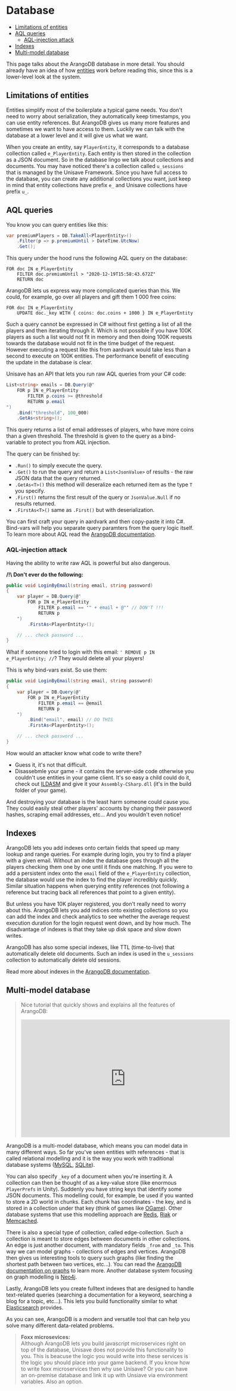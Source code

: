 # Database

- [Limitations of entities](#limitations-of-entities)
- [AQL queries](#aql-queries)
    - [AQL-injection attack](#aql-injection-attack)
- [Indexes](#indexes)
- [Multi-model database](#muti-model-database)

This page talks about the ArangoDB database in more detail. You should already have an idea of how [entities](entities) work before reading this, since this is a lower-level look at the system.


<a name="limitations-of-entities"></a>
## Limitations of entities

Entities simplify most of the boilerplate a typical game needs. You don't need to worry about serialization, they automatically keep timestamps, you can use entity references. But ArangoDB gives us many more features and sometimes we want to have access to them. Luckily we can talk with the database at a lower level and it will give us what we want.

When you create an entity, say `PlayerEntity`, it corresponds to a database collection called `e_PlayerEntity`. Each entity is then stored in the collection as a JSON document. So in the database lingo we talk about collections and documents. You may have noticed there's a collection called `u_sessions` that is managed by the Unisave Framework. Since you have full access to the database, you can create any additional collections you want, just keep in mind that entity collections have prefix `e_` and Unisave collections have prefix `u_`.


<a name="aql-queries"></a>
## AQL queries

You know you can query entities like this:

```cs
var premiumPlayers = DB.TakeAll<PlayerEntity>()
    .Filter(p => p.premiumUntil > DateTime.UtcNow)
    .Get();
```

This query under the hood runs the following AQL query on the database:

```aql
FOR doc IN e_PlayerEntity
    FILTER doc.premiumUntil > "2020-12-19T15:58:43.672Z"
    RETURN doc
```

ArangoDB lets us express way more complicated queries than this. We could, for example, go over all players and gift them 1 000 free coins:

```aql
FOR doc IN e_PlayerEntity
    UPDATE doc._key WITH { coins: doc.coins + 1000 } IN e_PlayerEntity
```

Such a query cannot be expressed in C# without first getting a list of all the players and then iterating through it. Which is not possible if you have 100K players as such a list would not fit in memory and then doing 100K requests towards the database would not fit in the time budget of the request. However executing a request like this from aardvark would take less than a second to execute on 100K entities. The performance benefit of executing the update in the database is clear.

Unisave has an API that lets you run raw AQL queries from your C# code:

```cs
List<string> emails = DB.Query(@"
    FOR p IN e_PlayerEntity
        FILTER p.coins >= @threshold
        RETURN p.email
")
    .Bind("threshold", 100_000)
    .GetAs<string>();
```

This query returns a list of email addresses of players, who have more coins than a given threshold. The threshold is given to the query as a bind-variable to protect you from AQL injection.

The query can be finished by:

- `.Run()` to simply execute the query.
- `.Get()` to run the query and return a `List<JsonValue>` of results - the raw JSON data that the query returned.
- `.GetAs<T>()` this method will deseralize each returned item as the type `T` you specify.
- `.First()` returns the first result of the query or `JsonValue.Null` if no results returned.
- `.FirstAs<T>()` same as `.First()` but with deserialization.

You can first craft your query in aardvark and then copy-paste it into C#. Bind-vars will help you separate query paramters from the query logic itself. To learn more about AQL read the [ArangoDB documentation](https://www.arangodb.com/docs/stable/aql/).


<a name="aql-injection-attack"></a>
### AQL-injection attack

Having the ability to write raw AQL is powerful but also dangerous.

**/!\ Don't ever do the following:**

```cs
public void LoginByEmail(string email, string password)
{
    var player = DB.Query(@"
        FOR p IN e_PlayerEntity
            FILTER p.email == '" + email + @"' // DON'T !!!
            RETURN p
    ")
        .FirstAs<PlayerEntity>();

    // ... check password ...
}
```

What if someone tried to login with this email: `' REMOVE p IN e_PlayerEntity; //`? They would delete all your players!

This is why bind-vars exist. So use them:

```cs
public void LoginByEmail(string email, string password)
{
    var player = DB.Query(@"
        FOR p IN e_PlayerEntity
            FILTER p.email == @email
            RETURN p
    ")
        .Bind("email", email) // DO THIS
        .FirstAs<PlayerEntity>();

    // ... check password ...
}
```

How would an attacker know what code to write there?

- Guess it, it's not that difficult.
- Disassebmle your game - it contains the server-side code otherwise you couldn't use entities in your game client. It's so easy a child could do it, check out [ILDASM](https://docs.microsoft.com/en-us/dotnet/framework/tools/ildasm-exe-il-disassembler) and give it your `Assembly-CSharp.dll` (it's in the build folder of your game).

And destroying your database is the least harm someone could cause you. They could easily steal other players' accounts by changing their password hashes, scraping email addresses, etc... And you wouldn't even notice!


<a name="indexes"></a>
## Indexes

ArangoDB lets you add indexes onto certain fields that speed up many lookup and range queries. For example during login, you try to find a player with a given email. Without an index the database goes through all the players checking them one by one until it finds one matching. If you were to add a persistent index onto the `email` field of the `e_PlayerEntity` collection, the database would use the index to find the player incredibly quickly. Similar situation happens when querying entity references (not following a reference but tracing back all references that point to a given entity).

But unless you have 10K player registered, you don't really need to worry about this. ArangoDB lets you add indices onto existing collections so you can add the index and check analytics to see whether the average request execution duration for the login request went down, and by how much. The disadvantage of indexes is that they take up disk space and slow down writes.

ArangoDB has also some special indexes, like TTL (time-to-live) that automatically delete old documents. Such an index is used in the `u_sessions` collection to automatically delete old sessions.

Read more about indexes in the [ArangoDB documentation](https://www.arangodb.com/docs/stable/indexing.html).


<a name="muti-model-database"></a>
## Multi-model database

> Nice tutorial that quickly shows and explains all the features of ArangoDB:
>
> <iframe width="560" height="315" src="https://www.youtube.com/embed/4C4zqhXwCKs" frameborder="0" allow="accelerometer; autoplay; clipboard-write; encrypted-media; gyroscope; picture-in-picture" allowfullscreen></iframe>

ArangoDB is a multi-model database, which means you can model data in many different ways. So far you've seen entities with references - that is called relational modelling and it is the way you work with traditional database systems ([MySQL](https://www.mysql.com/), [SQLite](https://www.sqlite.org/)).

You can also specify `_key` of a document when you're inserting it. A collection can then be thought of as a key-value store (like enormous `PlayerPrefs` in Unity). Suddenly you have string keys that identify some JSON documents. This modelling could, for example, be used if you wanted to store a 2D world in chunks. Each chunk has coordinates - the key, and is stored in a collection under that key (think of games like [OGame](https://en.wikipedia.org/wiki/OGame)). Other database systems that use this modelling approach are [Redis](https://redis.io/), [Riak](https://riak.com/) or [Memcached](https://memcached.org/).

There is also a special type of collection, called edge-collection. Such a collection is meant to store edges between documents in other collections. An edge is just another document, with mandatory fields `_from` and `_to`. This way we can model graphs - collections of edges and vertices. ArangoDB then gives us interesting tools to query such graphs (like finding the shortest path between two vertices, etc...). You can read the [ArangoDB documentation on graphs](https://www.arangodb.com/docs/stable/graphs.html) to learn more. Another database system focusing on graph modelling is [Neo4j](https://neo4j.com/).

Lastly, ArangoDB lets you create fulltext indexes that are designed to handle text-related queries (searching a documentation for a keyword, searching a blog for a topic, etc...). This lets you build functionality similar to what [Elasticsearch](https://www.elastic.co/elasticsearch/) provides.

As you can see, ArangoDB is a modern and versatile tool that can help you solve many different data-related problems.

> **Foxx microsevices:**<br>
> Although ArangoDB lets you build javascript microservices right on top of the database, Unisave does not provide this functionality to you. This is beacuse the logic you would write into these services is the logic you should place into your game backend. If you know how to write foxx microservices then why use Unisave? Or you can have an on-premise database and link it up with Unsiave via environment variables. Also an option.
